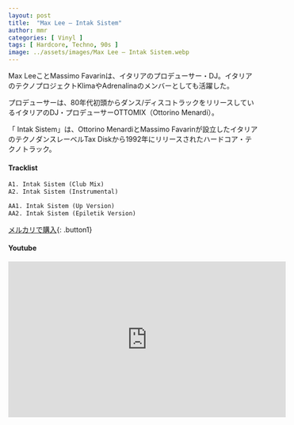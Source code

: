 ```yaml
---
layout: post
title:  "Max Lee – Intak Sistem"
author: mmr
categories: [ Vinyl ]
tags: [ Hardcore, Techno, 90s ]
image: ../assets/images/Max Lee – Intak Sistem.webp
---
```


Max LeeことMassimo Favarinは、イタリアのプロデューサー・DJ。イタリアのテクノプロジェクトKlimaやAdrenalinaのメンバーとしても活躍した。

プロデューサーは、80年代初頭からダンス/ディスコトラックをリリースしているイタリアのDJ・プロデューサーOTTOMIX（Ottorino Menardi）。

「 Intak Sistem」は、Ottorino MenardiとMassimo Favarinが設立したイタリアのテクノダンスレーベルTax Diskから1992年にリリースされたハードコア・テクノトラック。

#### Tracklist
```md
A1. Intak Sistem (Club Mix)
A2. Intak Sistem (Instrumental)

AA1. Intak Sistem (Up Version)
AA2. Intak Sistem (Epiletik Version)
```

[メルカリで購入](https://jp.mercari.com/item/m22476498598?afid=6142608987){: .button1}

#### Youtube
<iframe width="560" height="315" src="https://www.youtube.com/embed/cXnzOM2ha5o?si=RKMM0qRP6endJnYW" title="YouTube video player" frameborder="0" allow="accelerometer; autoplay; clipboard-write; encrypted-media; gyroscope; picture-in-picture; web-share" referrerpolicy="strict-origin-when-cross-origin" allowfullscreen></iframe>